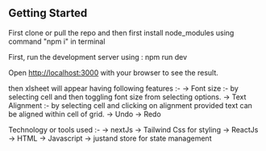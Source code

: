 ## Getting Started
First clone or pull the repo and then first install node_modules using command "npm i" in terminal

First, run the development server using : npm run dev

Open [http://localhost:3000](http://localhost:3000) with your browser to see the result.


then xlsheet will appear having following features :-
-> Font size :- by selecting cell and then toggling font size from selecting options.
-> Text Alignment :- by selecting cell and clicking on alignment provided text can be aligned within cell of grid.
-> Undo
-> Redo

Technology or tools used :-
-> nextJs
-> Tailwind Css for styling
-> ReactJs
-> HTML
-> Javascript
-> justand store for state management


